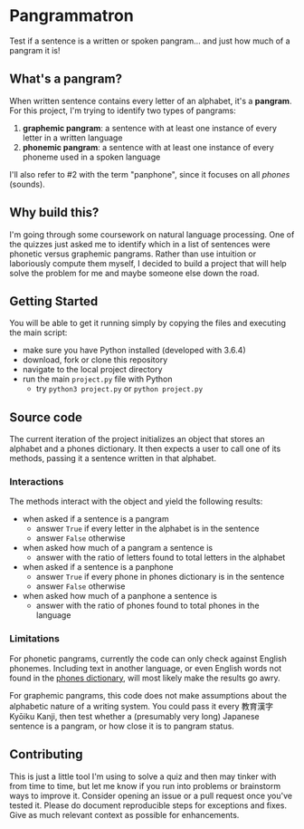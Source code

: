 # Pangrammatron

Test if a sentence is a written or spoken pangram... and just how much of a pangram it is!

## What's a pangram?

When written sentence contains every letter of an alphabet, it's a **pangram**. For this project, I'm trying to identify two types of pangrams:
1. **graphemic pangram**: a sentence with at least one instance of every letter in a written language
2. **phonemic pangram**: a sentence with at least one instance of every phoneme used in a spoken language

I'll also refer to #2 with the term "panphone", since it focuses on all _phones_ (sounds).

## Why build this?

I'm going through some coursework on natural language processing. One of the quizzes just asked me to identify which in a list of sentences were phonetic versus graphemic pangrams. Rather than use intuition or laboriously compute them myself, I decided to build a project that will help solve the problem for me and maybe someone else down the road.

## Getting Started

You will be able to get it running simply by copying the files and executing the main script:
- make sure you have Python installed (developed with 3.6.4)
- download, fork or clone this repository
- navigate to the local project directory
- run the main `project.py` file with Python
	- try `python3 project.py` or `python project.py`

## Source code

The current iteration of the project initializes an object that stores an alphabet and a phones dictionary. It then expects a user to call one of its methods, passing it a sentence written in that alphabet.

### Interactions

The methods interact with the object and yield the following results:
- when asked if a sentence is a pangram
	- answer `True` if every letter in the alphabet is in the sentence
	- answer `False` otherwise
- when asked how much of a pangram a sentence is
	- answer with the ratio of letters found to total letters in the alphabet
- when asked if a sentence is a panphone
	- answer `True` if every phone in phones dictionary is in the sentence
	- answer `False` otherwise
- when asked how much of a panphone a sentence is
	- answer with the ratio of phones found to total phones in the language

### Limitations

For phonetic pangrams, currently the code can only check against English phonemes. Including text in another language, or even English words not found in the [phones dictionary](http://www.speech.cs.cmu.edu/cgi-bin/cmudict), will most likely make the results go awry.

For graphemic pangrams, this code does not make assumptions about the alphabetic nature of a writing system. You could pass it every 教育漢字 Kyōiku Kanji, then test whether a (presumably very long) Japanese sentence is a pangram, or how close it is to pangram status.

## Contributing

This is just a little tool I'm using to solve a quiz and then may tinker with from time to time, but let me know if you run into problems or brainstorm ways to improve it. Consider opening an issue or a pull request once you've tested it. Please do document reproducible steps for exceptions and fixes. Give as much relevant context as possible for enhancements.
